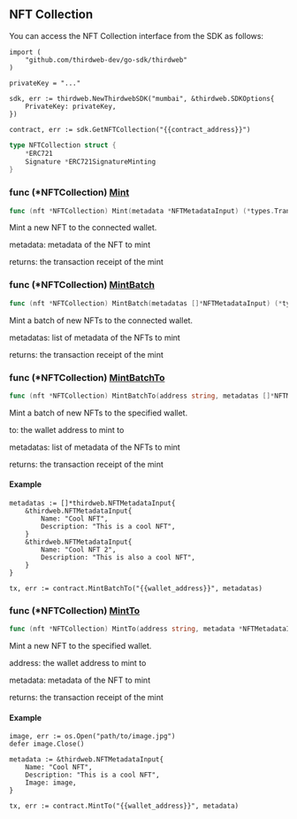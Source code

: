 
## NFT Collection

You can access the NFT Collection interface from the SDK as follows:

```
import (
	"github.com/thirdweb-dev/go-sdk/thirdweb"
)

privateKey = "..."

sdk, err := thirdweb.NewThirdwebSDK("mumbai", &thirdweb.SDKOptions{
	PrivateKey: privateKey,
})

contract, err := sdk.GetNFTCollection("{{contract_address}}")
```

```go
type NFTCollection struct {
    *ERC721
    Signature *ERC721SignatureMinting
}
```

### func \(\*NFTCollection\) [Mint](<https://github.com/thirdweb-dev/go-sdk/blob/main/thirdweb/nft_collection.go#L62>)

```go
func (nft *NFTCollection) Mint(metadata *NFTMetadataInput) (*types.Transaction, error)
```

Mint a new NFT to the connected wallet\.

metadata: metadata of the NFT to mint

returns: the transaction receipt of the mint

### func \(\*NFTCollection\) [MintBatch](<https://github.com/thirdweb-dev/go-sdk/blob/main/thirdweb/nft_collection.go#L110>)

```go
func (nft *NFTCollection) MintBatch(metadatas []*NFTMetadataInput) (*types.Transaction, error)
```

Mint a batch of new NFTs to the connected wallet\.

metadatas: list of metadata of the NFTs to mint

returns: the transaction receipt of the mint

### func \(\*NFTCollection\) [MintBatchTo](<https://github.com/thirdweb-dev/go-sdk/blob/main/thirdweb/nft_collection.go#L137>)

```go
func (nft *NFTCollection) MintBatchTo(address string, metadatas []*NFTMetadataInput) (*types.Transaction, error)
```

Mint a batch of new NFTs to the specified wallet\.

to: the wallet address to mint to

metadatas: list of metadata of the NFTs to mint

returns: the transaction receipt of the mint

#### Example

```
metadatas := []*thirdweb.NFTMetadataInput{
	&thirdweb.NFTMetadataInput{
		Name: "Cool NFT",
		Description: "This is a cool NFT",
	}
	&thirdweb.NFTMetadataInput{
		Name: "Cool NFT 2",
		Description: "This is also a cool NFT",
	}
}

tx, err := contract.MintBatchTo("{{wallet_address}}", metadatas)
```

### func \(\*NFTCollection\) [MintTo](<https://github.com/thirdweb-dev/go-sdk/blob/main/thirdweb/nft_collection.go#L87>)

```go
func (nft *NFTCollection) MintTo(address string, metadata *NFTMetadataInput) (*types.Transaction, error)
```

Mint a new NFT to the specified wallet\.

address: the wallet address to mint to

metadata: metadata of the NFT to mint

returns: the transaction receipt of the mint

#### Example

```
image, err := os.Open("path/to/image.jpg")
defer image.Close()

metadata := &thirdweb.NFTMetadataInput{
	Name: "Cool NFT",
	Description: "This is a cool NFT",
	Image: image,
}

tx, err := contract.MintTo("{{wallet_address}}", metadata)
```
